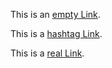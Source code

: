This is an [empty Link]().

This is a [hashtag Link](#).

This is a [real Link](https://google.com).
